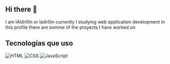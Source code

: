 ## Hi there 👋
I am lAIdrillin or ladrillin currently I studying web application development in this profile there are somme 
of the proyects I have worked on

## Tecnologías que uso
![HTML](https://img.shields.io/badge/-HTML5-E34F26?style=flat&logo=html5)
![CSS](https://img.shields.io/badge/-CSS3-1572B6?style=flat&logo=css3)
![JavaScript](https://img.shields.io/badge/-JavaScript-F7DF1E?style=flat&logo=javascript)
